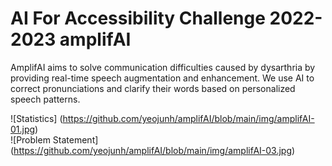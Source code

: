 AI For Accessibility Challenge 2022-2023
amplifAI
========================================

AmplifAI aims to solve communication difficulties caused by dysarthria by providing real-time speech augmentation and enhancement. We use AI to correct pronunciations and clarify their words based on personalized speech patterns.

![Statistics] (https://github.com/yeojunh/amplifAI/blob/main/img/amplifAI-01.jpg)  
![Problem Statement] (https://github.com/yeojunh/amplifAI/blob/main/img/amplifAI-03.jpg)  
<!-- ![Main Question](C:\Users\yeoju\Desktop\amplifAI\amplifAI\presentation\AmplifAi - Create It-04.jpg)  
![Mission Statement](C:\Users\yeoju\Desktop\amplifAI\amplifAI\presentation\AmplifAi - Create It-05.jpg)  
![User Story](C:\Users\yeoju\Desktop\amplifAI\amplifAI\presentation\AmplifAi - Create It-06.jpg)  
![Solution](C:\Users\yeoju\Desktop\amplifAI\amplifAI\presentation\AmplifAi - Create It-07.jpg)  
![Solution Implementation](C:\Users\yeoju\Desktop\amplifAI\amplifAI\presentation\AmplifAi - Create It-08.jpg)  
![Market Status](C:\Users\yeoju\Desktop\amplifAI\amplifAI\presentation\AmplifAi - Create It-09.jpg)  
![Target Audience](C:\Users\yeoju\Desktop\amplifAI\amplifAI\presentation\AmplifAi - Create It-10.jpg)  
![Financial Impact](C:\Users\yeoju\Desktop\amplifAI\amplifAI\presentation\AmplifAi - Create It-15.jpg)  
![What's Next?](C:\Users\yeoju\Desktop\amplifAI\amplifAI\presentation\AmplifAi - Create It-16.jpg)  
![Timeline](C:\Users\yeoju\Desktop\amplifAI\amplifAI\presentation\AmplifAi - Create It-17.jpg)  
![The Team](C:\Users\yeoju\Desktop\amplifAI\amplifAI\presentation\AmplifAi - Create It-18.jpg)  
![References](C:\Users\yeoju\Desktop\amplifAI\amplifAI\presentation\AmplifAi - Create It-19.jpg) -->
